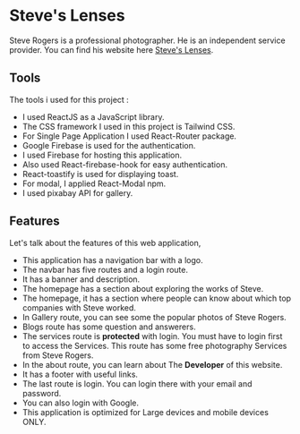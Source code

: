 # Steve's Lenses

Steve Rogers is a professional photographer. He is an independent service provider. You can find his website here [Steve's Lenses](https://photographer-portfolio-8cbb0.web.app).

## Tools

The tools i used for this project : 

* I used ReactJS as a JavaScript library.
* The CSS framework I used in this project is Tailwind CSS.
* For Single Page Application I used React-Router package. 
* Google Firebase is used for the authentication. 
* I used Firebase for hosting this application.
* Also used React-firebase-hook for easy authentication.
* React-toastify is used for displaying toast.
* For modal, I applied React-Modal npm.
* I used pixabay API for gallery.

## Features

Let's talk about the features of this web application,

* This application has a navigation bar with a logo.
* The navbar has five routes and a login route.
* It has a banner and description.
* The homepage has a section about exploring the works of Steve.
* The homepage, it has a section where people can know about which top companies with Steve worked.
* In Gallery route, you can see some the popular photos of Steve Rogers.
* Blogs route has some question and answerers.
* The services route is __protected__ with login. You must have to login first to access the Services. This route has some free photography Services from Steve Rogers.
* In the about route, you can learn about The __Developer__ of this website.
* It has a footer with useful links. 
* The last route is login. You can login there with your email and password.
* You can also login with Google.
* This application is optimized for Large devices and mobile devices ONLY.
